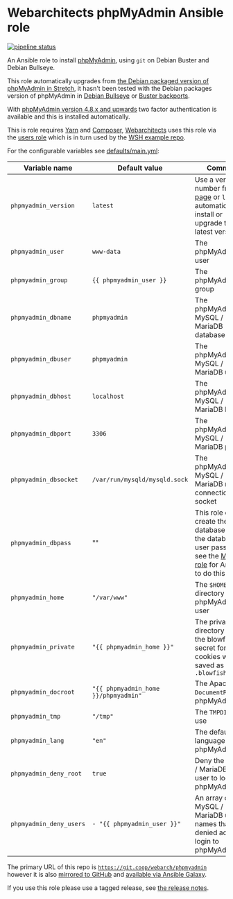 # Webarchitects phpMyAdmin Ansible role

[![pipeline status](https://git.coop/webarch/phpmyadmin/badges/master/pipeline.svg)](https://git.coop/webarch/phpmyadmin/-/commits/master)

An Ansible role to install [phpMyAdmin](https://www.phpmyadmin.net/), using `git` on Debian Buster and Debian Bullseye.

This role automatically upgrades from [the Debian packaged version of phpMyAdmin in Stretch](https://packages.debian.org/search?suite=stretch&searchon=names&keywords=phpmyadmin), it hasn't been tested with the Debian packages version of phpMyAdmin in [Debian Bullseye](https://packages.debian.org/search?suite=bullseye&searchon=names&keywords=phpmyadmin) or [Buster backports](https://packages.debian.org/search?suite=buster-backports&searchon=names&keywords=phpmyadmin).

With [phpMyAdmin version 4.8.x and upwards](https://github.com/phpmyadmin/phpmyadmin/releases) two factor authentication is available and this is installed automatically.

This is role requires [Yarn](https://git.coop/webarch/yarn) and [Composer](https://git.coop/webarch/composer), [Webarchitects](https://www.webarch.coop/) uses this role via the [users role](https://git.coop/webarch/users/) which is in turn used by the [WSH example repo](https://git.coop/webarch/wsh/).

For the configurable variables see [defaults/main.yml](defaults/main.yml):

| Variable name           | Default value                        | Comment                                                                                                                                                        |
|-------------------------|--------------------------------------|----------------------------------------------------------------------------------------------------------------------------------------------------------------|
| `phpmyadmin_version`    | `latest`                             | Use a version number from [this page](https://github.com/phpmyadmin/phpmyadmin/releases) or `latest` to automatically install or upgrade to the latest version |
| `phpmyadmin_user`       | `www-data`                           | The phpMyAdmin user                                                                                                                                            |
| `phpmyadmin_group`      | `{{ phpmyadmin_user }}`              | The phpMyAdmin group                                                                                                                                           |
| `phpmyadmin_dbname`     | `phpmyadmin`                         | The phpMyAdmin MySQL / MariaDB database name                                                                                                                   |
| `phpmyadmin_dbuser`     | `phpmyadmin`                         | The phpMyAdmin MySQL / MariaDB user                                                                                                                            |
| `phpmyadmin_dbhost`     | `localhost`                          | The phpMyAdmin MySQL / MariaDB host                                                                                                                            |
| `phpmyadmin_dbport`     | `3306`                               | The phpMyAdmin MySQL / MariaDB port                                                                                                                            |
| `phpmyadmin_dbsocket`   | `/var/run/mysqld/mysqld.sock`        | The phpMyAdmin MySQL / MariaDB root connection socket                                                                                                          |
| `phpmyadmin_dbpass`     | ""                                   | This role doesn't create the database or set the database user password, see the [MariaDB role](https://git.coop/webarch/mariadb) for Ansible to do this       |
| `phpmyadmin_home`       | `"/var/www"`                         | The `$HOME` directory for the phpMyAdmin user                                                                                                                  |
| `phpmyadmin_private`    | `"{{ phpmyadmin_home }}"`            | The private directory where the blowfish secret for cookies will be saved as `.blowfish.secret`                                                                |
| `phpmyadmin_docroot`    | `"{{ phpmyadmin_home }}/phpmyadmin"` | The Apache `DocumentRoot` for phpMyAdmin                                                                                                                       |
| `phpmyadmin_tmp`        | `"/tmp"`                             | The `TMPDIR` to use                                                                                                                                            |
| `phpmyadmin_lang`       | `"en"`                               | The default language for phpMyAdmin                                                                                                                            |
| `phpmyadmin_deny_root`  | `true`                               | Deny the MySQL / MariaDB `root` user to login to phpMyAdmin                                                                                                    |
| `phpmyadmin_deny_users` | `- "{{ phpmyadmin_user }}"`          | An array of MySQL / MariaDB user names that are denied access to login to phpMyAdmin                                                                           |


The primary URL of this repo is [`https://git.coop/webarch/phpmyadmin`](https://git.coop/webarch/phpmyadmin) however it is also [mirrored to GitHub](https://github.com/webarch-coop/ansible-role-phpmyadmin) and [available via Ansible Galaxy](https://galaxy.ansible.com/chriscroome/phpmyadmin).

If you use this role please use a tagged release, see [the release notes](https://git.coop/webarch/phpmyadmin/-/releases).

